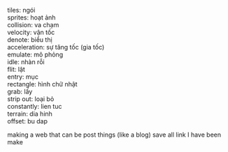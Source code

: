 tiles:                                      ngói                                 
sprites:                                    hoạt ảnh                           
collision:                                  va chạm                          
velocity:                                   vận tốc                          
denote:                                     biểu thị                            
acceleration:                               sự tăng tốc (gia tốc)         
emulate:                                    mô phỏng                           
idle:                                       nhàn rỗi                              
flit:                                       lật                                   
entry:                                      mục                                  
rectangle:                                  hình chữ nhật                    
grab:                                       lấy                                   
strip out:                                  loại bỏ                                        
constantly:                                 lien tuc                        
terrain:                                    dia hinh       
offset:                                     bu dap        


making a web that can be post things (like a blog)
save all link I have been make



